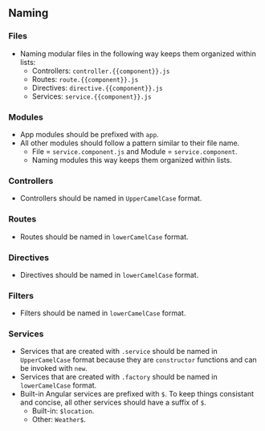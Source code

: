 ## Naming

### Files
- Naming modular files in the following way keeps them organized within lists:
	- Controllers: `controller.{{component}}.js`
	- Routes: `route.{{component}}.js`
	- Directives: `directive.{{component}}.js`
	- Services: `service.{{component}}.js`

### Modules
- App modules should be prefixed with `app`.
- All other modules should follow a pattern similar to their file name.
	- File = `service.component.js` and Module = `service.component`.
	- Naming modules this way keeps them organized within lists.

### Controllers
- Controllers should be named in `UpperCamelCase` format.

### Routes
- Routes should be named in `lowerCamelCase` format.

### Directives
- Directives should be named in `lowerCamelCase` format.

### Filters
- Filters should be named in `lowerCamelCase` format.

### Services
- Services that are created with `.service` should be named in `UpperCamelCase` format because they are `constructor` functions and can be invoked with `new`.
- Services that are created with `.factory` should be named in `lowerCamelCase` format.
- Built-in Angular services are prefixed with `$`. To keep things consistant and concise, all other services should have a suffix of `$`.
	- Built-in: `$location`.
	- Other: `Weather$`.